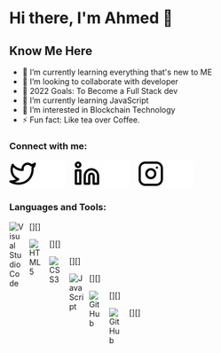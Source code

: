 # Hi there, I'm Ahmed  👋 

## Know Me Here 

- 🌱 I’m currently learning everything that's new to ME 
- 👯 I’m looking to collaborate with developer
- 🥅 2022 Goals: To Become a Full Stack dev
- 🌱 I’m currently learning JavaScript
- 👀 I’m interested in Blockchain Technology
- ⚡ Fun fact: Like tea over Coffee.

### Connect with me:

[![website](./img/twitter-light.svg)](https://twitter.com/mohammad_ahmed9#gh-light-mode-only)
[![website](./img/twitter-dark.svg)](https://twitter.com/mohammad_ahmed9#gh-dark-mode-only)
&nbsp;&nbsp;
[![website](./img/linkedin-light.svg)](linkedin.com/in/mohammad-ahmed-943066219#gh-light-mode-only)
[![website](./img/linkedin-dark.svg)](linkedin.com/in/mohammad-ahmed-943066219/#gh-dark-mode-only)
&nbsp;&nbsp;
[![website](./img/instagram-light.svg)](https://instagram.com/ahmed__codes#gh-light-mode-only)
[![website](./img/instagram-dark.svg)](https://instagram.com/ahmed__codes#gh-dark-mode-only)

### Languages and Tools:

[<img align="left" alt="Visual Studio Code" width="26px" src="https://cdn.jsdelivr.net/gh/devicons/devicon/icons/vscode/vscode-original.svg" style="padding-right:10px;" />][]

[<img align="left" alt="HTML5" width="26px" src="https://cdn.jsdelivr.net/gh/devicons/devicon/icons/html5/html5-original.svg" style="padding-right:10px;" />][]

[<img align="left" alt="CSS3" width="26px" src="https://cdn.jsdelivr.net/gh/devicons/devicon/icons/css3/css3-original.svg" style="padding-right:10px;" />][]

[<img align="left" alt="JavaScript" width="26px" src="https://cdn.jsdelivr.net/gh/devicons/devicon/icons/javascript/javascript-original.svg" style="padding-right:10px;" />][]

[<img align="left" alt="GitHub" width="26px" src="https://user-images.githubusercontent.com/3369400/139448065-39a229ba-4b06-434b-bc67-616e2ed80c8f.png" style="padding-right:10px;" />][]

[<img align="left" alt="GitHub" width="26px" src="https://user-images.githubusercontent.com/3369400/139447912-e0f43f33-6d9f-45f8-be46-2df5bbc91289.png" style="padding-right:10px;" />][]



